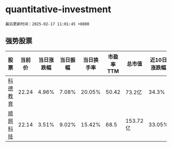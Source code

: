 # quantitative-investment

`最后更新时间：2025-02-17 11:01:45 +0800`

## 强势股票

|股票|当前价|当日涨跌幅|当日振幅|当日换手率|市盈率TTM|总市值|近10日涨跌幅|
|----|----|----|----|----|----|----|----|
|[科德教育](https://xueqiu.com/S/SZ300192)|22.24|4.96%|7.08%|20.05%|50.42|73.2亿|34.3%|
|[顺网科技](https://xueqiu.com/S/SZ300113)|22.14|3.51%|9.02%|15.42%|68.5|153.72亿|33.05%|
